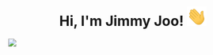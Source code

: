 <h1 align="center" margin="0px"> Hi,
  I'm Jimmy Joo! <img src="https://raw.githubusercontent.com/dev-akshat/archive/main/images/gifs/others/Hi.gif" width="40px" /></h1>
<img src="https://user-images.githubusercontent.com/67693474/99635928-0d2d7800-2a86-11eb-9c86-fbba45365f43.jpg" />

